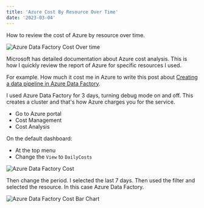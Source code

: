 ```yaml
---
title: 'Azure Cost By Resource Over Time'
date: '2023-03-04'
---
```


How to review the cost of Azure by resource over time.

![Azure Data Factory Cost Over time](/images/azure-data-factory-cost-over-time.png)

Microsoft has detailed documentation about Azure cost analysis. This is how I quickly review the report of Azure for specific resources I used.

For example. How much it cost me in Azure to write this post about [Creating a data pipeline in Azure Data Factory](data-pipeline-azure-data-factory).

I used Azure Data Factory for 3 days, turning debug mode on and off. This creates a cluster and that's how Azure charges you for the service.

* Go to Azure portal
* Cost Management
* Cost Analysis

On the default dashboard:

* At the top menu
* Change the `View` to `DailyCosts`

![Azure Data Factory Cost](/images/azure-data-factory-cost.png)

Then change the period. I selected the last 7 days. Then used the filter and selected the resource. In this case Azure Data Factory.

![Azure Data Factory Cost Bar Chart](/images/azure-data-factory-cost-barchart.png)


